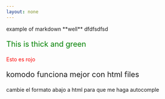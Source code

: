 ```yaml
---
layout: none
---
```

<head> 
   <title>pagina de example</title> 
   <link rel = "stylesheet" type = "text/css" href = "/wjekyll/assets/style.css">
   <style type = "text/css"> 
	  .red { 
		 color: red; 
	  } 
	  .thick{ 
		 font-size:20px; 
	  } 
	  .green { 
		 color:green; 
	  } 
   </style> 
</head>
example of markdown
**well**
dfdfsdfsd
<p style = "color:green;font-size:20px;">This is thick and green</p>
<p class = "red">Esto es rojo</p>
<p class = "thick">komodo funciona mejor con html files</p>
<p>cambie el formato abajo a html para que me haga autocomple</p>
